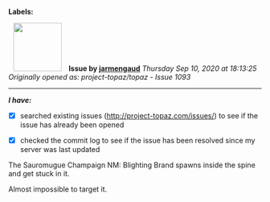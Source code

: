 **Labels:**



<a href="https://github.com/jarmengaud"><img src="https://avatars3.githubusercontent.com/u/52013132?v=4" width="96" height="96" hspace="10"></img></a> **Issue by [jarmengaud](https://github.com/jarmengaud)**
_Thursday Sep 10, 2020 at 18:13:25_
_Originally opened as: project-topaz/topaz - Issue 1093_

----

<!-- place 'x' mark between square [] brackets to checkmark box -->
**_I have:_**

- [x] searched existing issues (http://project-topaz.com/issues/) to see if the issue has already been opened
- [x] checked the commit log to see if the issue has been resolved since my server was last updated

The Sauromugue Champaign NM: Blighting Brand  spawns inside the spine and get stuck in it.
Almost impossible to target it.



